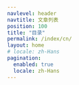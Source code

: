 ```yaml
---
navlevel: header
navtitle: 文章列表
position: 100
title: "目录"
permalink: /index/cn/
layout: home
# locale: zh-Hans
pagination: 
  enabled: true
  locale: zh-Hans
---
```

